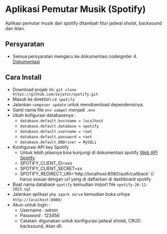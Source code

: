 # Aplikasi Pemutar Musik (Spotify)
Aplikasi pemutar musik dari spotify ditambah fitur jadwal sholat, backsound dan iklan.

## Persyaratan
 - Semua persyaratan mengacu ke dokumentasi codeigniter 4. [Dokumentasi](https://codeigniter.com/user_guide/intro/requirements.html)

## Cara Install
 - Download projek ini. `git clone https://github.com/sejator/spotify.git`
 - Masuk ke direktori `cd spotify`
 - Jalankan `composer update` untuk mendownload dependensinya.
 - Ganti nama file `env-sampel` menjadi `.env`
 - Ubah kofigurasi databasenya :
    - `database.default.hostname = localhost`
    - `database.default.database = spotify`
    - `database.default.username = root`
    - `database.default.password = root`
    - `database.default.DBDriver = MySQLi`
 - Konfigurasi API key Spotify
    - Untuk lebih jelasnya bisa kunjungi di dokumentasi spotify [Web API Spotify](https://developer.spotify.com/documentation/web-api)
    - SPOTIFY_CLIENT_ID=xxx
    - SPOTIFY_CLIENT_SECRET=xx
    - SPOTIFY_REDIRECT_URI='http://localhost:8080/auth/callback' // harus sesuai dengan url yang di daftarkan di dashboard spotify
 - Buat nama database `spotify` kemudian import file `spotify-26-12-2023.sql`
 - Jalankan aplikasi `php spark serve` kemudian buka urlnya `http://localhost:8080/`
 - Akun untuk login :
    - Username : admin
    - Password : 123456
    - Catatan: digunakan untuk konfigurasi jadwal sholat, CRUD backsound, iklan dll.